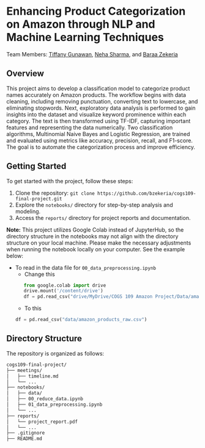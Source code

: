 # Enhancing Product Categorization on Amazon through NLP and Machine Learning Techniques

Team Members: [Tiffany Gunawan](https://github.com/kuwtiiff), [Neha Sharma](https://github.com/amarasharma), and [Baraa Zekeria](https://github.com/bzekeria)

<a id='overview'></a>
## Overview
This project aims to develop a classification model to categorize product names accurately on Amazon products. The workflow begins with data cleaning, including removing punctuation, converting text to lowercase, and eliminating stopwords. Next, exploratory data analysis is performed to gain insights into the dataset and visualize keyword prominence within each category. The text is then transformed using TF-IDF, capturing important features and representing the data numerically. Two classification algorithms, Multinomial Naive Bayes and Logistic Regression, are trained and evaluated using metrics like accuracy, precision, recall, and F1-score. The goal is to automate the categorization process and improve efficiency.

<a id='start'></a>
## Getting Started

To get started with the project, follow these steps:
<!--2. Install the required dependencies: `pip install -r requirements.txt`-->
1. Clone the repository: `git clone https://github.com/bzekeria/cogs109-final-project.git`
1. Explore the `notebooks/` directory for step-by-step analysis and modeling.
1. Access the `reports/` directory for project reports and documentation.

**Note:** This project utilizes Google Colab instead of JupyterHub, so the directory structure in the notebooks may not align with the directory structure on your local machine. Please make the necessary adjustments when running the notebook locally on your computer. See the example below:
  - To read in the data file for ```00_data_preprocessing.ipynb```
    - Change this
    ```py
       from google.colab import drive 
       drive.mount('/content/drive')
       df = pd.read_csv("drive/MyDrive/COGS 109 Amazon Project/Data/amazon_products_raw.csv")
    ``` 
    -  To this
    ```py
    df = pd.read_csv("data/amazon_products_raw.csv")
    ```

<a id='directory'></a>
## Directory Structure

The repository is organized as follows:

```bash
cogs109-final-project/
├── meetings/
│   ├── timeline.md
│   └── ...
├── notebooks/
│   ├── data/
│   ├── 00_reduce_data.ipynb
│   ├── 01_data_preprocessing.ipynb
│   └── ...
├── reports/
│   └── project_report.pdf
│   └── ...
├── .gitignore
├── README.md
```
